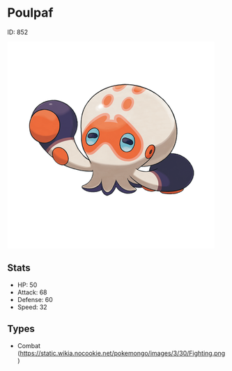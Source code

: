 # Poulpaf


ID: 852

![](https://raw.githubusercontent.com/PokeAPI/sprites/master/sprites/pokemon/other/official-artwork/852.png "Poulpaf")

## Stats


 - HP: 50
 - Attack: 68
 - Defense: 60
 - Speed: 32

## Types


 - Combat (https://static.wikia.nocookie.net/pokemongo/images/3/30/Fighting.png)
